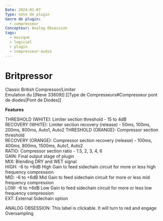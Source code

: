 ```yaml
---
Date: 2024-01-07
Type: note de plugin
Genre de plugin:
  - compresseur
Concepteur: Analog Obsession
tags:
  - musique
  - logiciel
  - plugin
  - compresseur-audio
---
```

# Britpressor
Classic British Compressor/Limiter  
Emulation du [[Neve 33609]]
[[Type de Compresseurs#Compresseur pont de diodes|Pont de Diodes]]
  
**Features**  
  
THRESHOLD (WHITE): Limiter section threshold - 15 to 4dB  
RECOVERY (WHITE): Limiter section recovery (release) - 50ms, 100ms, 200ms, 800ms, Auto1, Auto2 
THRESHOLD (ORANGE): Compressor section threshold  
RECOVERY (ORANGE): Compressor section recovery (release) - 100ms, 400ms, 800ms, 1500ms, Auto1, Auto2  
RATIO: Compressor section ratio - 1.5, 2, 3, 4, 6  
GAIN: Final output stage of plugin  
MIX: Blending DRY and WET signal  
HIGH: -6 to +6dB High Gain to feed sidechain circuit for more or less high frequency compression  
MID: -6 to +6dB Mid Gain to feed sidechain circuit for more or less mid frequency compression  
LOW: -6 to +6dB Low Gain to feed sidechain circuit for more or less low frequency compression  
EXT: External Sidechain option  
  
ANALOG OBSESSION: This label is clickable. It will turn to red and engage Oversampling
